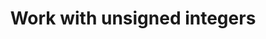 ---
title: Work with unsigned integers
list_title: UIntegers
description: >
  ...
menu:
  flux_0_x:
    name: UIntegers
    parent: Basic types
weight: 202
flux/v0.x/tags: ["basic types", "numeric types", "data types"]
---